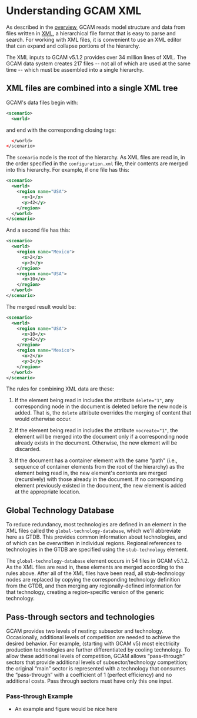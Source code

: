 # Understanding GCAM XML

As described in the [overview](overview.hmtl), GCAM reads model structure and data from files written in [XML](https://en.wikipedia.org/wiki/XML), a hierarchical file format that is easy to parse and search. For working with XML files, it is convenient to use an XML editor that can expand and 
collapse portions of the hierarchy.

The XML inputs to GCAM v5.1.2 provides over 34 million lines of XML. The GCAM data system creates 217 files -- not all of which are used at the same time -- which must be assembled into a single hierarchy.

## XML files are combined into a single XML tree

GCAM's data files begin with:

```XML
<scenario>
  <world>
```

and end with the corresponding closing tags:

```XML
  </world>
</scenario>
```
The `scenario` node is the root of the hierarchy. As XML files are read in, in the order specified in the `configuration.xml` file, their contents are merged into this hierarchy. For example, if one file has this:

```XML
<scenario>
  <world>
    <region name="USA">
      <x>1</x>
      <y>42</y>
    </region>
  </world>
</scenario>
```

And a second file has this:

```XML
<scenario>
  <world>
    <region name="Mexico">
      <x>2</x>
      <y>3</y>
    </region>
    <region name="USA">
      <x>10</x>
    </region>
  </world>
</scenario>
```

The merged result would be:

```XML
<scenario>
  <world>
    <region name="USA">
      <x>10</x>
      <y>42</y>
    </region>
    <region name="Mexico">
      <x>2</x>
      <y>3</y>
    </region>
  </world>
</scenario>
```

The rules for combining XML data are these:

1. If the element being read in includes the attribute `delete="1"`, any corresponding node in the document is deleted before the new node is added. That is, the `delete` attribute overrides the merging of content that would otherwise occur.

2. If the element being read in includes the attribute `nocreate="1"`, the element will be merged into the document only if a corresponding node already exists in the document. Otherwise, the new element will be discarded.

3. If the document has a container element with the same "path" (i.e., sequence of container elements from the root of the hierarchy) as the element being read in, the new element's contents are merged (recursively) with those already in the document. If no corresponding element previously existed in the document, the new element is added at the appropriate location.


## Global Technology Database 

To reduce redundancy, most technologies are defined in an element in the XML files called the `global-technology-database`, which we'll abbreviate here as GTDB. This provides common information about technologies, and of which can be overwritten in individual regions. Regional references to technologies in the GTDB are specified using the `stub-technology` element.

The `global-technology-database` element occurs in 54 files in GCAM v5.1.2. As the XML files are read in, these elements are merged according to the rules above. After all of the XML files have been 
read, all stub-technology nodes are replaced by copying the corresponding technology definition from the GTDB, and then merging any regionally-defined information for that technology, creating a region-specific version of the generic technology.

## Pass-through sectors and technologies

GCAM provides two levels of nesting: subsector and technology. Occasionally, additional levels of competition are needed to achieve the desired behavior. For example, (starting with GCAM v5) most electricity production technologies are further differentiated by cooling technology. To allow these additional levels of competition, GCAM allows “pass-through” sectors that provide additional levels of subsector/technology competition; the original “main” sector is represented with a technology that consumes the “pass-through” with a coefficient of 1 (perfect efficiency) and no additional costs. Pass through sectors must have only this one input.

### Pass-through Example

- An example and figure would be nice here